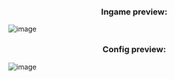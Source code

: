 <h3 align="center">Ingame preview:</h3>

![image](https://github.com/user-attachments/assets/38cc6293-fc47-46f6-b3ad-c7764adc81e0)

<h3 align="center">Config preview:</h3>

![image](https://github.com/user-attachments/assets/86add9b4-912b-4055-a084-11fae46f7504)
